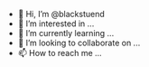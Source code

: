 - 👋 Hi, I’m @blackstuend
- 👀 I’m interested in ...
- 🌱 I’m currently learning ...
- 💞️ I’m looking to collaborate on ...
- 📫 How to reach me ...

<!---
blackstuend/blackstuend is a ✨ special ✨ repository because its `README.md` (this file) appears on your GitHub profile.
You can click the Preview link to take a look at your changes.
--->
